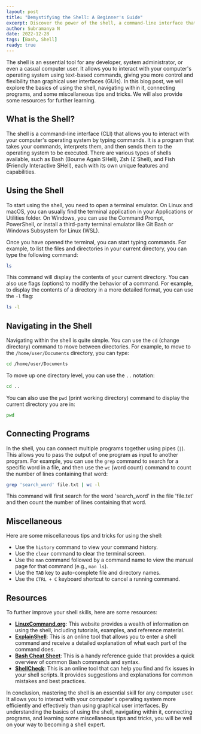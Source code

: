 ```yaml
---
layout: post
title: "Demystifying the Shell: A Beginner's Guide"
excerpt: Discover the power of the shell, a command-line interface that allows you to interact with your computer's operating system more directly and efficiently. Learn the basics of using the shell, navigating within it, and connecting programs using simple examples. Enhance your skills with miscellaneous tips and resources, including tab completion, command history, keyboard shortcuts, and helpful online tools. Embrace the command line and unlock the full potential of the shell!
author: Subramanya N
date: 2022-12-28
tags: [Bash, Shell]
ready: true
---
```


The shell is an essential tool for any developer, system administrator, or even a casual computer user. It allows you to interact with your computer's operating system using text-based commands, giving you more control and flexibility than graphical user interfaces (GUIs). In this blog post, we will explore the basics of using the shell, navigating within it, connecting programs, and some miscellaneous tips and tricks. We will also provide some resources for further learning.

## What is the Shell?

The shell is a command-line interface (CLI) that allows you to interact with your computer's operating system by typing commands. It is a program that takes your commands, interprets them, and then sends them to the operating system to be executed. There are various types of shells available, such as Bash (Bourne Again SHell), Zsh (Z Shell), and Fish (Friendly Interactive SHell), each with its own unique features and capabilities.

## Using the Shell

To start using the shell, you need to open a terminal emulator. On Linux and macOS, you can usually find the terminal application in your Applications or Utilities folder. On Windows, you can use the Command Prompt, PowerShell, or install a third-party terminal emulator like Git Bash or Windows Subsystem for Linux (WSL).

Once you have opened the terminal, you can start typing commands. For example, to list the files and directories in your current directory, you can type the following command:

```bash
ls
```

This command will display the contents of your current directory. You can also use flags (options) to modify the behavior of a command. For example, to display the contents of a directory in a more detailed format, you can use the `-l` flag:

```bash
ls -l
```

## Navigating in the Shell

Navigating within the shell is quite simple. You can use the `cd` (change directory) command to move between directories. For example, to move to the `/home/user/Documents` directory, you can type:

```bash
cd /home/user/Documents
```

To move up one directory level, you can use the `..` notation:

```bash
cd ..
```

You can also use the `pwd` (print working directory) command to display the current directory you are in:

```bash
pwd
```

## Connecting Programs

In the shell, you can connect multiple programs together using pipes (`|`). This allows you to pass the output of one program as input to another program. For example, you can use the `grep` command to search for a specific word in a file, and then use the `wc` (word count) command to count the number of lines containing that word:

```bash
grep 'search_word' file.txt | wc -l
```

This command will first search for the word 'search_word' in the file 'file.txt' and then count the number of lines containing that word.

## Miscellaneous

Here are some miscellaneous tips and tricks for using the shell:

- Use the `history` command to view your command history.
- Use the `clear` command to clear the terminal screen.
- Use the `man` command followed by a command name to view the manual page for that command (e.g., `man ls`).
- Use the `TAB` key to auto-complete file and directory names.
- Use the `CTRL + C` keyboard shortcut to cancel a running command.

## Resources

To further improve your shell skills, here are some resources:

- **[LinuxCommand.org](https://linuxcommand.org/)**: This website provides a wealth of information on using the shell, including tutorials, examples, and reference material.
- **[ExplainShell](https://explainshell.com/)**: This is an online tool that allows you to enter a shell command and receive a detailed explanation of what each part of the command does.
- **[Bash Cheat Sheet](https://devhints.io/bash)**: This is a handy reference guide that provides a quick overview of common Bash commands and syntax.
- **[ShellCheck](https://www.shellcheck.net/)**: This is an online tool that can help you find and fix issues in your shell scripts. It provides suggestions and explanations for common mistakes and best practices.

In conclusion, mastering the shell is an essential skill for any computer user. It allows you to interact with your computer's operating system more efficiently and effectively than using graphical user interfaces. By understanding the basics of using the shell, navigating within it, connecting programs, and learning some miscellaneous tips and tricks, you will be well on your way to becoming a shell expert.